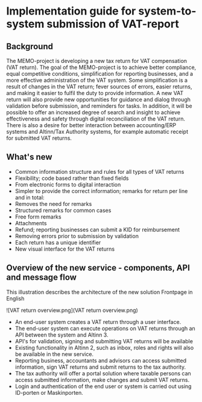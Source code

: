 # Implementation guide for system-to-system submission of VAT-report

## Background
The MEMO-project is developing a new tax return for VAT compensation (VAT return). The goal of the MEMO-project is to achieve better compliance, equal competitive conditions, simplification for reporting businesses, and a more effective administration of the VAT system.
Some simplification is a result of changes in the VAT return; fever sources of errors, easier returns, and making it easier to fulfil the duty to provide information.
A new VAT return will also provide new opportunities for guidance and dialog through validation before submission, and reminders for tasks. In addition, it will be possible to offer an increased degree of search and insight to achieve effectiveness and safety through digital reconciliation of the VAT return. There is also a desire for better interaction between accounting/ERP systems and Altinn/Tax Authority systems, for example automatic receipt for submitted VAT returns.

## What's new
-	Common information structure and rules for all types of VAT returns
-	Flexibility; code based rather than fixed fields
  -	From electronic forms to digital interaction
-	Simpler to provide the correct information; remarks for return per line and in total:
  -	Removes the need for remarks
  -	Structured remarks for common cases
  -	Free form remarks
  - Attachments
-	Refund; reporting businesses can submit a KID for reimbursement
-	Removing errors prior to submission by validation
-	Each return has a unique identifier
-	New visual interface for the VAT returns

## Overview of the new service - components, API and message flow 
This illustration describes the architecture of the new solution
Frontpage in English

![VAT return overview.png](VAT return overview.png)


-	An end-user system creates a VAT return through a user interface.
-	The end-user system can execute operations on VAT returns through an API between the system and Altinn 3.
-	API's for validation, signing and submitting VAT returns will be available
-	Existing functionality in Altinn 2, such as inbox, roles and rights will also be available in the new service.
-	Reporting business, accountants and advisors can access submitted information, sign VAT returns and submit returns to the tax authority.
-	The tax authority will offer a portal solution where taxable persons can access submitted information, make changes and submit VAT returns.
-	Login and authentication of the end user or system is carried out using ID-porten or Maskinporten.
